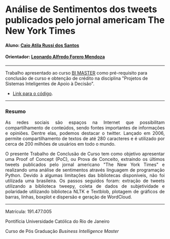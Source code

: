 # Análise de Sentimentos dos tweets publicados pelo jornal americam The New York Times

#### Aluno: [Caio Atila Russi dos Santos](https://github.com/caioatila89/)
#### Orientador: [Leonardo Alfredo Forero Mendoza](https://github.com/leofome8)

---

Trabalho apresentado ao curso [BI MASTER](https://ica.puc-rio.ai/bi-master) como pré-requisito para conclusão de curso e obtenção de crédito na disciplina "Projetos de Sistemas Inteligentes de Apoio à Decisão".

- [Link para o código](https://github.com/caioatila89/tcc-bimaster/blob/main/TwitterNYTimes_final.ipynb). 

---

### Resumo

<p align="justify">As redes sociais são espaços na Internet que possibilitam compartilhamento de conteúdos, sendo fontes importantes de informações e opiniões. Dentre elas, podemos destacar o twitter. Lançado em 2006, permite compartilhamento de textos de até 280 caracteres e é utilizado por cerca de 200 milhões de usuários em todo o mundo. 
</p>
<p align="justify">O presente Trabalho de Conclusão de Curso tem como objetivo apresentar uma Proof of Concept (PoC), ou Prova de Conceito, extraíndo os últimos tweets publicados pelo jornal americano "The New York Times" e realizando uma análise de sentimentos através linguagem de programação Python. Devido à algumas limitações das bibliotecas disponíveis, não foi utilizada uma brasileira. Os passos seguidos foram: extração de tweets utilizando a biblioteca tweepy, coleta de dados de subjetividade e polaridade utilizando biblioteca NLTK e Textblob, plotagem de gráficos de barras, linhas, boxplot e dispersão e geração de WordCloud.</p>

---

Matrícula: 191.477.005

Pontifícia Universidade Católica do Rio de Janeiro

Curso de Pós Graduação *Business Intelligence Master*
